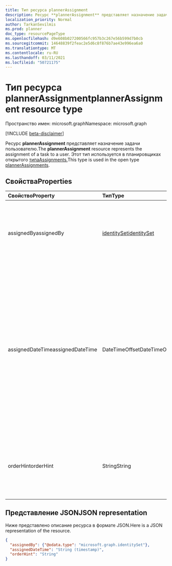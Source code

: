 ```yaml
---
title: Тип ресурса plannerAssignment
description: Ресурс **plannerAssignment** представляет назначение задачи пользователю. Этот тип используется в планировщиках открытого типаAssignments.
localization_priority: Normal
author: TarkanSevilmis
ms.prod: planner
doc_type: resourcePageType
ms.openlocfilehash: d9e608b027200566fc957b3c267e56b599d7b0cb
ms.sourcegitcommit: 14648839f2feac2e5d6c8f876b7ae43e996ea6a0
ms.translationtype: MT
ms.contentlocale: ru-RU
ms.lasthandoff: 03/11/2021
ms.locfileid: "50721175"
---
```

# <a name="plannerassignment-resource-type"></a><span data-ttu-id="b96a1-104">Тип ресурса plannerAssignment</span><span class="sxs-lookup"><span data-stu-id="b96a1-104">plannerAssignment resource type</span></span>

<span data-ttu-id="b96a1-105">Пространство имен: microsoft.graph</span><span class="sxs-lookup"><span data-stu-id="b96a1-105">Namespace: microsoft.graph</span></span>

[!INCLUDE [beta-disclaimer](../../includes/beta-disclaimer.md)]

<span data-ttu-id="b96a1-106">Ресурс **plannerAssignment** представляет назначение задачи пользователю.</span><span class="sxs-lookup"><span data-stu-id="b96a1-106">The **plannerAssignment** resource represents the assignment of a task to a user.</span></span> <span data-ttu-id="b96a1-107">Этот тип используется в планировщиках открытого [типаAssignments.](plannerassignments.md)</span><span class="sxs-lookup"><span data-stu-id="b96a1-107">This type is used in the open type [plannerAssignments](plannerassignments.md).</span></span>


## <a name="properties"></a><span data-ttu-id="b96a1-108">Свойства</span><span class="sxs-lookup"><span data-stu-id="b96a1-108">Properties</span></span>
| <span data-ttu-id="b96a1-109">Свойство</span><span class="sxs-lookup"><span data-stu-id="b96a1-109">Property</span></span>     | <span data-ttu-id="b96a1-110">Тип</span><span class="sxs-lookup"><span data-stu-id="b96a1-110">Type</span></span>   |<span data-ttu-id="b96a1-111">Описание</span><span class="sxs-lookup"><span data-stu-id="b96a1-111">Description</span></span>|
|:---------------|:--------|:----------|
|<span data-ttu-id="b96a1-112">assignedBy</span><span class="sxs-lookup"><span data-stu-id="b96a1-112">assignedBy</span></span>|[<span data-ttu-id="b96a1-113">identitySet</span><span class="sxs-lookup"><span data-stu-id="b96a1-113">identitySet</span></span>](identityset.md)|<span data-ttu-id="b96a1-114">Удостоверение пользователя, который выполнил назначение задачи, то есть назначителя.</span><span class="sxs-lookup"><span data-stu-id="b96a1-114">The identity of the user that performed the assignment of the task, i.e. the assignor.</span></span>|
|<span data-ttu-id="b96a1-115">assignedDateTime</span><span class="sxs-lookup"><span data-stu-id="b96a1-115">assignedDateTime</span></span>|<span data-ttu-id="b96a1-116">DateTimeOffset</span><span class="sxs-lookup"><span data-stu-id="b96a1-116">DateTimeOffset</span></span>|<span data-ttu-id="b96a1-117">Время, в которое была назначена задача.</span><span class="sxs-lookup"><span data-stu-id="b96a1-117">The time at which the task was assigned.</span></span> <span data-ttu-id="b96a1-118">Тип Timestamp представляет сведения о времени и дате с использованием формата ISO 8601 (всегда применяется формат UTC).</span><span class="sxs-lookup"><span data-stu-id="b96a1-118">The Timestamp type represents date and time information using ISO 8601 format and is always in UTC time.</span></span> <span data-ttu-id="b96a1-119">Например, значение полуночи 1 января 2014 г. в формате UTC: `2014-01-01T00:00:00Z`.</span><span class="sxs-lookup"><span data-stu-id="b96a1-119">For example, midnight UTC on Jan 1, 2014 is `2014-01-01T00:00:00Z`</span></span>|
|<span data-ttu-id="b96a1-120">orderHint</span><span class="sxs-lookup"><span data-stu-id="b96a1-120">orderHint</span></span>|<span data-ttu-id="b96a1-121">String</span><span class="sxs-lookup"><span data-stu-id="b96a1-121">String</span></span>|<span data-ttu-id="b96a1-122">Подсказка, используемая для заказа назначаемой задачи.</span><span class="sxs-lookup"><span data-stu-id="b96a1-122">Hint used to order assignees in a task.</span></span> <span data-ttu-id="b96a1-123">Формат определяется как описанный [здесь](planner-order-hint-format.md).</span><span class="sxs-lookup"><span data-stu-id="b96a1-123">The format is defined as outlined [here](planner-order-hint-format.md).</span></span>|

## <a name="json-representation"></a><span data-ttu-id="b96a1-124">Представление JSON</span><span class="sxs-lookup"><span data-stu-id="b96a1-124">JSON representation</span></span>
<span data-ttu-id="b96a1-125">Ниже представлено описание ресурса в формате JSON.</span><span class="sxs-lookup"><span data-stu-id="b96a1-125">Here is a JSON representation of the resource.</span></span>

<!-- {
  "blockType": "resource",
  "optionalProperties": [

  ],
  "@odata.type": "microsoft.graph.plannerAssignment"
}-->

```json
{
  "assignedBy": {"@odata.type": "microsoft.graph.identitySet"},
  "assignedDateTime": "String (timestamp)",
  "orderHint": "String"
}

```

<!-- uuid: 8fcb5dbc-d5aa-4681-8e31-b001d5168d79
2015-10-25 14:57:30 UTC -->
<!--
{
  "type": "#page.annotation",
  "description": "plannerAssignment resource",
  "keywords": "",
  "section": "documentation",
  "tocPath": "",
  "suppressions": []
}
-->


